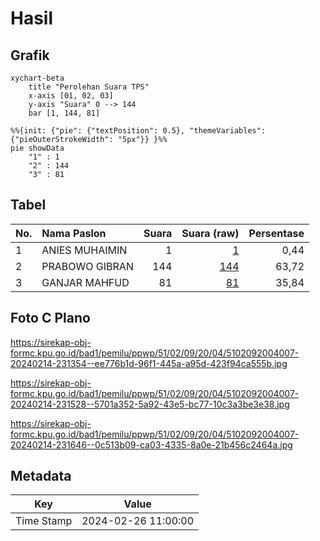 # Hasil

## Grafik

```mermaid
xychart-beta
    title "Perolehan Suara TPS"
    x-axis [01, 02, 03]
    y-axis "Suara" 0 --> 144
    bar [1, 144, 81]
```

```mermaid
%%{init: {"pie": {"textPosition": 0.5}, "themeVariables": {"pieOuterStrokeWidth": "5px"}} }%%
pie showData
    "1" : 1
    "2" : 144
    "3" : 81
```

## Tabel

| No. | Nama Paslon    | Suara | Suara (raw) | Persentase |
|:--- |:-------------- | -----:| -----------:| ----------:|
| 1   | ANIES MUHAIMIN | 1     | [1][p-1]    | 0,44       |
| 2   | PRABOWO GIBRAN | 144   | [144][p-2]  | 63,72      |
| 3   | GANJAR MAHFUD  | 81    | [81][p-3]   | 35,84      |


[p-1]: https://github.com/gigit-pemilu/pemilu-2024-51-bali/blob/main/pilpres/hitung-suara/sub/51-bali/sub/02-tabanan/sub/09-baturiti/sub/2004-angseri/sub/007-tps/sub/paslon-1.txt
[p-2]: https://github.com/gigit-pemilu/pemilu-2024-51-bali/blob/main/pilpres/hitung-suara/sub/51-bali/sub/02-tabanan/sub/09-baturiti/sub/2004-angseri/sub/007-tps/sub/paslon-2.txt
[p-3]: https://github.com/gigit-pemilu/pemilu-2024-51-bali/blob/main/pilpres/hitung-suara/sub/51-bali/sub/02-tabanan/sub/09-baturiti/sub/2004-angseri/sub/007-tps/sub/paslon-3.txt

## Foto C Plano

https://sirekap-obj-formc.kpu.go.id/bad1/pemilu/ppwp/51/02/09/20/04/5102092004007-20240214-231354--ee776b1d-96f1-445a-a95d-423f94ca555b.jpg

https://sirekap-obj-formc.kpu.go.id/bad1/pemilu/ppwp/51/02/09/20/04/5102092004007-20240214-231528--5701a352-5a92-43e5-bc77-10c3a3be3e38.jpg

https://sirekap-obj-formc.kpu.go.id/bad1/pemilu/ppwp/51/02/09/20/04/5102092004007-20240214-231646--0c513b09-ca03-4335-8a0e-21b456c2464a.jpg


## Metadata

| Key        | Value               |
| ---------- | ------------------- |
| Time Stamp | 2024-02-26 11:00:00 |



